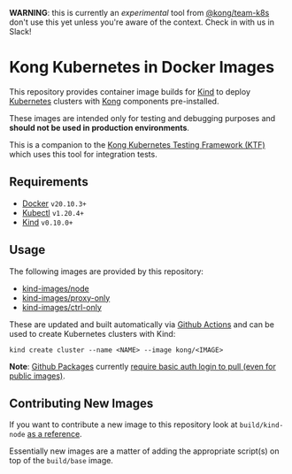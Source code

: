 **WARNING**: this is currently an _experimental_ tool from [@kong/team-k8s](https://github.com/orgs/Kong/teams/team-k8s) don't use this yet unless you're aware of the context. Check in with us in Slack!

# Kong Kubernetes in Docker Images

This repository provides container image builds for [Kind][kind] to deploy [Kubernetes][k8s] clusters with [Kong][konghq] components pre-installed.

These images are intended only for testing and debugging purposes and **should not be used in production environments**.

This is a companion to the [Kong Kubernetes Testing Framework (KTF)][ktf] which uses this tool for integration tests.

[kind]:https://kind.sigs.k8s.io
[k8s]:https://kubernetes.io
[konghq]:https://konghq.com
[ktf]:https://github.com/kong/kind-images

## Requirements

- [Docker][docker] `v20.10.3+`
- [Kubectl][kubectl] `v1.20.4+`
- [Kind][kind] `v0.10.0+`

[docker]:https://www.docker.com/get-started
[kubectl]:https://kubernetes.io/docs/tasks/tools/install-kubectl/
[kind]:https://github.com/kubernetes-sigs/kind

## Usage

The following images are provided by this repository:

- [kind-images/node](https://docker.pkg.github.com/v2/kong/kind-images/node)
- [kind-images/proxy-only](https://docker.pkg.github.com/v2/kong/kind-images/proxy-only)
- [kind-images/ctrl-only](https://docker.pkg.github.com/v2/kong/kind-images/ctrl-only)

These are updated and built automatically via [Github Actions][actions] and can be used to create Kubernetes clusters with Kind:

```shell
kind create cluster --name <NAME> --image kong/<IMAGE>
```

**Note**: [Github Packages][pkg] currently [require basic auth login to pull (even for public images)][auth].

[actions]:https://github.com/features/actions
[pkg]:https://github.com/features/packages
[auth]:https://docs.github.com/en/packages/guides/pushing-and-pulling-docker-images#authenticating-to-github-container-registry

## Contributing New Images

If you want to contribute a new image to this repository look at `build/kind-node` [as a reference][ref].

Essentially new images are a matter of adding the appropriate script(s) on top of the `build/base` image.

[ref]:/build/kind-node/README.md
